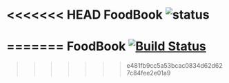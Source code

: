 <<<<<<< HEAD
FoodBook ![status](https://travis-ci.org/FoodBook/android_app.svg?branch=test)
============


=======
FoodBook [![Build Status](https://travis-ci.org/FoodBook/android_app.svg?branch=master)](https://travis-ci.org/FoodBook/android_app)
============


>>>>>>> e481fb9cc5a53bcac0834d62d627c84fee2e01a9
